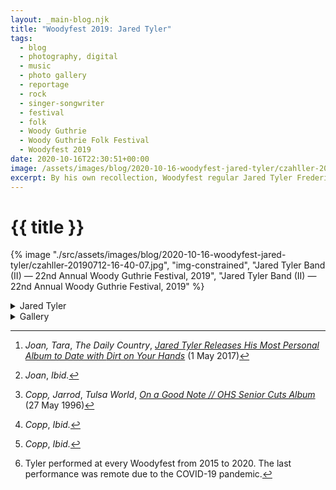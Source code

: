 ```yaml
---
layout: _main-blog.njk
title: "Woodyfest 2019: Jared Tyler"
tags: 
  - blog
  - photography, digital
  - music
  - photo gallery
  - reportage
  - rock
  - singer-songwriter
  - festival
  - folk
  - Woody Guthrie
  - Woody Guthrie Folk Festival
  - Woodyfest 2019
date: 2020-10-16T22:30:51+00:00
image: /assets/images/blog/2020-10-16-woodyfest-jared-tyler/czahller-20190712-16-40-07.jpg
excerpt: By his own recollection, Woodyfest regular Jared Tyler Frederick began his professional music career around the time he turned fourteen or fifteen.
---
```

<!-- markdownlint-disable MD025 -->
# {{ title }}

<!-- markdownlint-enable MD025 --><mpb-dialog-img>

{% image "./src/assets/images/blog/2020-10-16-woodyfest-jared-tyler/czahller-20190712-16-40-07.jpg", "img-constrained", "Jared Tyler Band (II) — 22nd Annual Woody Guthrie Festival, 2019", "Jared Tyler Band (II) — 22nd Annual Woody Guthrie Festival, 2019" %}</mpb-dialog-img>

<div class="widget__wrapper">
  <details name="tabs">
    <summary>Jared Tyler</summary>
    <div>

## The FAA Years

<div class="drop-cap">

By his own recollection, Woodyfest regular <span class="h-card p-name">Jared Tyler Frederick</span> began his professional music career around the time he turned fourteen or fifteen (circa <time datetime="1992">1992</time> or <time datetime="1993">1993</time>).[^1] A couple of years later, the Owasso high-school student began traveling to Nashville with his then-musical mentor, <span>Michael Garrett</span>.[^2] Around this time he shortened his name to Jared Tyler, which he continues to use professionally.[^3]

[^1]: <cite class="h-card p-name full-citation">Joan, Tara</cite>, <cite>The Daily Country</cite>, <cite class="short-work"><a href="//thedailycountry.com/interviewsessential-8/jared-tyler-releases-his-most-personal-album-to-date-with-dirt-on-your-hands" target="_blank" rel="external noopener noreferrer">Jared Tyler Releases His Most Personal Album to Date with <cite>Dirt on Your Hands</cite></a></cite> (<time datetime="2017-05-01">1 May 2017</time>)

[^2]: <cite class="full-citation">Joan</cite>, <cite><span class="foreign" lang="la">Ibid</span>.</cite>

[^3]: <cite class="h-card p-name full-citation">Copp, Jarrod</cite>, <cite>Tulsa World</cite>, <cite class="short-work"><a href="//tulsaworld.com/archive/on-a-good-note-ohs-senior-cuts-album/article_4d6788be-c366-5541-807a-7561cd3cae13.html" target="_blank" rel="external noopener noreferrer">On a Good Note // <abbr>OHS</abbr> Senior Cuts Album</a></cite> (<time datetime="1996-05-27">27 May 1996</time>)
</div>

Tyler's first album, which he mostly wrote or co-wrote with Garrett, was a tribute to the Future Farmers of America (<abbr>FAA</abbr>), the organization that had given him some of his earliest gigging opportunities. Tyler credits the club's emphasis on public speaking with giving him the confidence to perform his music.[^4] He produced and recorded the album, <cite>Vision of Blue, Heart of Gold</cite>, in the summer before his senior year, recruiting three fellow <abbr>FAA</abbr> members as additional singers.[^5]

[^4]: <cite class="full-citation">Copp</cite>, <cite><span class="foreign" lang="la">Ibid</span>.</cite>

[^5]: <cite class="full-citation">Copp</cite>, <cite><span class="foreign" lang="la">Ibid</span>.</cite>

## Journeyman to Musical Master

After high school, Tyler continued working in music, releasing two albums and producing, recording, and performing with the likes of <span class="h-card p-name">Emmylou Harris</span>, <span class="h-card p-name">Merle Haggard</span>, and <span class="h-card p-name">Stoney Larue</span>.

In fact, Tyler kept so busy and supporting other musical acts that the gap between his third album, <cite>Here with You</cite>, and his latest, <cite><a href="//amzn.to/310qAPN" target="_blank" rel="external noopener noreferrer">Dirt on Your Hands</a></cite>, was a full seven years. During that time he also appeared at Woodyfest on six separate occasions, as well as accompanying many of the other festival artists.[^6]

[^6]: Tyler performed at every Woodyfest from <time datetime="2015">2015</time> to <time datetime="2020">2020</time>. The last performance was remote due to the COVID-19 pandemic.

Tyler's <time datetime="2019-07-12T16:30:00-5:00">2019</time> band lineup comprised <span class="h-card p-name">Isai Mireles</span> (keyboard), <span class="h-card p-name">Seth Lee Jones</span> (guitar), <span class="h-card p-name">Paddy Ryan</span> (drums), and <span class="h-card p-name">Casey Van Beek</span> (bass).
  </div></details>
  <details name="tabs">
    <summary>Gallery</summary><div>

## Gallery

<mpb-dialog-gallery hint rel cols="8">
  
  ![Jared Tyler Band (I) — 22nd Annual Woody Guthrie Festival, 2019](/assets/images/blog/2020-10-16-woodyfest-jared-tyler/czahller-20190712-16-39-54.jpg)
  ![Jared Tyler Band (II) — 22nd Annual Woody Guthrie Festival, 2019](/assets/images/blog/2020-10-16-woodyfest-jared-tyler/czahller-20190712-16-40-07.jpg)
  ![Jared Tyler Band (III) — 22nd Annual Woody Guthrie Festival, 2019](/assets/images/blog/2020-10-16-woodyfest-jared-tyler/czahller-20190712-16-40-54.jpg)
  ![Jared Tyler — 22nd Annual Woody Guthrie Festival, 2019](/assets/images/blog/2020-10-16-woodyfest-jared-tyler/czahller-20190712-16-41-32.jpg)
  ![Seth Lee Jones — 22nd Annual Woody Guthrie Festival, 2019](/assets/images/blog/2020-10-16-woodyfest-jared-tyler/czahller-20190712-16-44-31.jpg)
  ![Paddy Ryan — 22nd Annual Woody Guthrie Festival, 2019](/assets/images/blog/2020-10-16-woodyfest-jared-tyler/czahller-20190712-16-44-55.jpg)
  ![Casey Van Beek — 22nd Annual Woody Guthrie Festival, 2019](/assets/images/blog/2020-10-16-woodyfest-jared-tyler/czahller-20190712-16-45-16.jpg)
  ![Jared & Casey (I) — 22nd Annual Woody Guthrie Festival, 2019](/assets/images/blog/2020-10-16-woodyfest-jared-tyler/czahller-20190712-16-45-34.jpg)
  ![Seth & Paddy — 22nd Annual Woody Guthrie Festival, 2019](/assets/images/blog/2020-10-16-woodyfest-jared-tyler/czahller-20190712-16-46-21.jpg)
  ![Jared Tyler Band (View from Upstage Right) — 22nd Annual Woody Guthrie Festival, 2019](/assets/images/blog/2020-10-16-woodyfest-jared-tyler/czahller-20190712-16-46-53.jpg)
  ![Kaden (Dancing Kid in Audience). Kaden is D. J. Burrup's grandson. — 22nd Annual Woody Guthrie Festival, 2019](/assets/images/blog/2020-10-16-woodyfest-jared-tyler/czahller-20190712-16-48-31.jpg)
  ![Isai Mireles — 22nd Annual Woody Guthrie Festival, 2019](/assets/images/blog/2020-10-16-woodyfest-jared-tyler/czahller-20190712-16-51-46.jpg)
</mpb-dialog-gallery></div></details></div>
